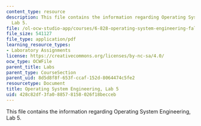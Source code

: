 ```yaml
---
content_type: resource
description: This file contains the information regarding Operating System Engineering,
  Lab 5.
file: /ol-ocw-studio-app/courses/6-828-operating-system-engineering-fall-2012/428c82df3fa088578158026f18becceb_MIT6_828F12_lab5.pdf
file_size: 541127
file_type: application/pdf
learning_resource_types:
- Laboratory Assignments
license: https://creativecommons.org/licenses/by-nc-sa/4.0/
ocw_type: OCWFile
parent_title: Labs
parent_type: CourseSection
parent_uid: 8d5d8f8f-653f-ccaf-152d-8064474c5fe2
resourcetype: Document
title: Operating System Engineering, Lab 5
uid: 428c82df-3fa0-8857-8158-026f18becceb
---
```

This file contains the information regarding Operating System Engineering, Lab 5.